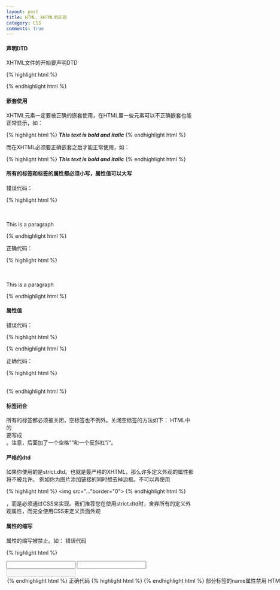 ```yaml
---
layout: post
title: HTML、XHTML的区别
category: CSS
comments: true
---
```


#### 声明DTD

XHTML文件的开始要声明DTD

{% highlight html %}
<!DOCTYPE html
PUBLIC "-//W3C//DTD XHTML 1.0 Transitional//EN"
"http://www.w3.org/TR/xhtml1/DTD/xhtml1-transitional.dtd">
{% endhighlight html %}

#### 嵌套使用

XHTML元素一定要被正确的嵌套使用，在HTML里一些元素可以不正确嵌套也能正常显示，如：

{% highlight html %}
<b><i>This text is bold and italic</b></i>
{% endhighlight html %}

而在XHTML必须要正确嵌套之后才能正常使用，如：

{% highlight html %}
<b><i>This text is bold and italic</i></b>
{% endhighlight html %}

#### 所有的标签和标签的属性都必须小写，属性值可以大写

错误代码：

{% highlight html %}
<BODY>
　　<P>This is a paragraph</P>
</BODY>
{% endhighlight html %}

正确代码：

{% highlight html %}
<body>
　　<p>This is a paragraph</p>
</body>
{% endhighlight html %}

#### 属性值

错误代码：

{% highlight html %}
<table width=100%>
{% endhighlight html %}

正确代码：

{% highlight html %}
<table width="100%">
{% endhighlight html %}

#### 标签闭合

所有的标签都必须被关闭，空标签也不例外。关闭空标签的方法如下：
HTML中的<br>要写成<br/>。注意，后面加了一个空格”“和一个反斜杠”/“。

#### 严格的dtd

如果你使用的是strict.dtd。也就是最严格的XHTML，那么许多定义外观的属性都将不被允许。
例如你为图片添加链接的同时想去掉边框。不可以再使用

{% highlight html %}
<img src="..."border="0">
{% endhighlight html %}

，而是必须通过CSS来实现。我们推荐您在使用strict.dtd时，舍弃所有的定义外观属性，而完全使用CSS来定义页面外观


#### 属性的缩写

属性的缩写被禁止。如：
错误代码

{% highlight html %}
<dl compact>
<input checked>
<input readonly>
<input disabled>
<option selected>
<frame noresize>
{% endhighlight html %}

正确代码

{% highlight html %}
<dl compact="compact">
<input checked="checked" />
<input readonly="readonly" />
<input disabled="disabled" />
<option selected="selected" />
<frame noresize="noresize" />
{% endhighlight html %}

#### 部分标签的name属性禁用

HTML 4.01 中为a，applet, frame, iframe, img 和 map定义了一个name属性.在 XHTML 里name属性是不能被使用的，应该用id 来替换它。如：
错误代码：

{% highlight html %}
<img src="picture.gif" name="picture1" />
{% endhighlight html %}

正确代码：

{% highlight html %}
<img src="picture.gif" id="picture1" />
{% endhighlight html %}
注意：我们为了使旧浏览器也能正常的执行该内容我们也可以在标签中同时使用id和name属性。如：

{% highlight html %}
<img src="picture.gif" id="picture1" name="picture1" />
{% endhighlight html %}

为了适应新的浏览器浏览我们在上述代码中的最后我加了/来结束标签。

#### 特殊符号表示

任何小于号（<），不是标签的一部分，都必须被编码为& l t ;
任何大于号（>），不是标签的一部分，都必须被编码为& g t ;
任何与号（&），不是实体的一部分的，都必须被编码为& a m p;
注：以上字符之间无空格。

#### 注释内容
不要在注释内容中使“--”，“--”只能发生在XHTML注释的开头和结束，也就是说，在内容中它们不再有效。例如下面的代码是无效的:

{% highlight html %}
<!--这里是注释-----------这里是注释-->
{% endhighlight html %}

用等号或者空格替换内部的虚线。

{% highlight html %}
<!--这里是注释============这里是注释-->
{% endhighlight html %}

以上这些规范有的看上去比较奇怪，但这一切都是为了使我们的代码有一个统一、唯一的标准，便于以后的数据再利用。

#### 图片必须有说明文字

每个图片标签都必须有ALT说明文字。

{% highlight html %}
<img src="ball.jpg" alt="large red ball" />
{% endhighlight html %}























{{ page.date | date_to_string }}
